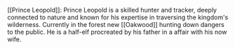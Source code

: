  [[Prince Leopold]]: Prince Leopold is a skilled hunter and tracker, deeply connected to nature and known for his expertise in traversing the kingdom's wilderness. Currently in the forest new [[Oakwood]] hunting down dangers to the public. He is a half-elf procreated by his father in a affair with his now wife.